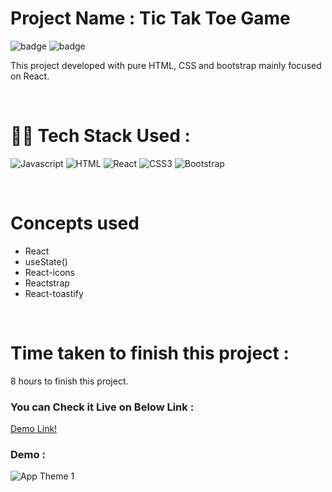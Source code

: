 # Project Name : **Tic Tak Toe Game** 
![badge](https://img.shields.io/badge/iNeuron-LCO-green) ![badge](https://img.shields.io/badge/Hitesh--Choudhary-Full%20Stack%20Javascript%20Course-orange)

This project developed with pure HTML, CSS and bootstrap mainly focused on React. <br/>


<br/>


# 👩‍💻 Tech Stack Used :

![Javascript](https://img.shields.io/badge/JavaScript-F7DF1E?style=for-the-badge&logo=javascript&logoColor=black) ![HTML](https://img.shields.io/badge/HTML5-E34F26?style=for-the-badge&logo=html5&logoColor=white) ![React](https://img.shields.io/badge/react-%2320232a.svg?style=for-the-badge&logo=react&logoColor=%2361DAFB) ![CSS3](https://img.shields.io/badge/css3-%231572B6.svg?style=for-the-badge&logo=css3&logoColor=white) ![Bootstrap](https://img.shields.io/badge/bootstrap-%23563D7C.svg?style=for-the-badge&logo=bootstrap&logoColor=white)

<br/>

# Concepts used 
- React
- useState()
- React-icons
- Reactstrap
- React-toastify

<br/>


# Time taken to finish this project :

8 hours to finish this project.

### You can Check it Live on Below Link :

[Demo Link!](https://react-tik-tak-toe-app.netlify.app/)

### Demo :

![App Theme 1](https://github.com/anitha-nagadasarink/react-tick-tak-toe/tree/React-apps/images/demo.PNG)
